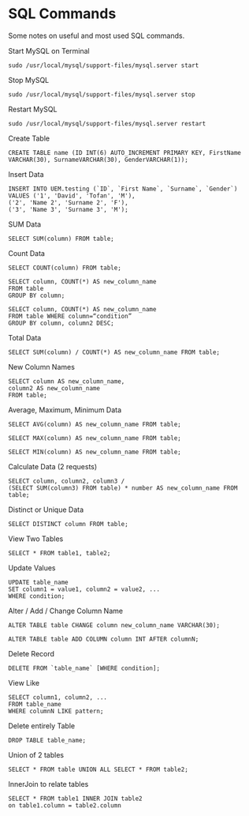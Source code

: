 # SQL Commands
Some notes on useful and most used SQL commands.

Start MySQL on Terminal
```
sudo /usr/local/mysql/support-files/mysql.server start
```

Stop MySQL
```
sudo /usr/local/mysql/support-files/mysql.server stop
```

Restart MySQL
```
sudo /usr/local/mysql/support-files/mysql.server restart
```

Create Table
```
CREATE TABLE name (ID INT(6) AUTO_INCREMENT PRIMARY KEY, FirstName VARCHAR(30), SurnameVARCHAR(30), GenderVARCHAR(1));
```

Insert Data
```
INSERT INTO UEM.testing (`ID`, `First Name`, `Surname`, `Gender`) 
VALUES ('1', 'David', 'Tofan', 'M'),
('2', 'Name 2', 'Surname 2', 'F'),
('3', 'Name 3', 'Surname 3', 'M');
```

SUM Data
```
SELECT SUM(column) FROM table;
```
Count Data
```
SELECT COUNT(column) FROM table;
```

```
SELECT column, COUNT(*) AS new_column_name 
FROM table 
GROUP BY column;
```

```
SELECT column, COUNT(*) AS new_column_name 
FROM table WHERE column=“condition”
GROUP BY column, column2 DESC;
```

Total Data
```
SELECT SUM(column) / COUNT(*) AS new_column_name FROM table;
```

New Column Names
```
SELECT column AS new_column_name, 
column2 AS new_column_name
FROM table;
```

Average, Maximum, Minimum Data
```
SELECT AVG(column) AS new_column_name FROM table;
```

```
SELECT MAX(column) AS new_column_name FROM table;
```

```
SELECT MIN(column) AS new_column_name FROM table;
```

Calculate Data (2 requests)
```
SELECT column, column2, column3 / 
(SELECT SUM(column3) FROM table) * number AS new_column_name FROM table;
```

Distinct or Unique Data
```
SELECT DISTINCT column FROM table;
```

View Two Tables
```
SELECT * FROM table1, table2;
```

Update Values
```
UPDATE table_name
SET column1 = value1, column2 = value2, ...
WHERE condition;
```

Alter / Add / Change Column Name
```
ALTER TABLE table CHANGE column new_column_name VARCHAR(30);
```

```
ALTER TABLE table ADD COLUMN column INT AFTER columnN;
```

Delete Record
```
DELETE FROM `table_name` [WHERE condition];
```

View Like
```
SELECT column1, column2, ...
FROM table_name
WHERE columnN LIKE pattern;
```

Delete entirely Table
```
DROP TABLE table_name;
```

Union of 2 tables
```
SELECT * FROM table UNION ALL SELECT * FROM table2;
```

InnerJoin to relate tables
```
SELECT * FROM table1 INNER JOIN table2
on table1.column = table2.column
```

